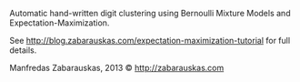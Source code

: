 Automatic hand-written digit clustering using Bernoulli Mixture Models and Expectation-Maximization.

See http://blog.zabarauskas.com/expectation-maximization-tutorial for full details.

Manfredas Zabarauskas, 2013 ©
http://zabarauskas.com
